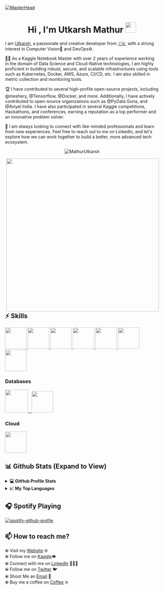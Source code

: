 [![MasterHead](https://media.licdn.com/dms/image/C4D16AQFF2KDCagRc0w/profile-displaybackgroundimage-shrink_350_1400/0/1654518808485?e=1680134400&v=beta&t=6fv2zZKZ39zzaNQ0B-8GokWed01uPdrtlTUfuM0qtz0)](https://linktr.ee/imutkarsh)

<h1 align="center">Hi , I'm Utkarsh Mathur <img src="https://media.giphy.com/media/hvRJCLFzcasrR4ia7z/giphy.gif" width="35"></h1>


I am [Utkarsh](https://linktr.ee/imutkarsh), a passionate and creative developer from [🇮🇳 ](https://en.wikipedia.org/wiki/India)&nbsp;with a strong interest in Computer Vision🤖 and DevOps⚙️.


👨‍💻 As a Kaggle Notebook Master with over 2 years of experience working in the domain of Data Science and Cloud-Native technologies, I am highly proficient in building robust, secure, and scalable infrastructures using tools such as Kubernetes, Docker, AWS, Azure, CI/CD, etc. I am also skilled in metric collection and monitoring tools.

🏆 I have contributed to several high-profile open-source projects, including @meshery, @Tensorflow, @Docker, and more. Additionally, I have actively contributed to open-source organizations such as @PyData Guna, and @Aviyel India. I have also participated in several Kaggle competitions, Hackathons, and conferences, earning a reputation as a top performer and an innovative problem solver.

🤝 I am always looking to connect with like-minded professionals and learn from new experiences. Feel free to reach out to me on LinkedIn, and let's explore how we can work together to build a better, more advanced tech ecosystem.

<p align="center"> <img src="https://komarev.com/ghpvc/?username=MathurUtkarsh&label=Profile%20views&color=0e75b6&style=plastic" alt="MathurUtkarsh" /> </p>

<img align='right' src="https://raw.githubusercontent.com/onimur/.github/master/.resources/git-header.svg" width="500">

## :zap: Skills

<p float="left">
  <a href="https://golang.org/" target="_blank" >
    <img src="https://raw.githubusercontent.com/itsksaurabh/itsksaurabh/master/assets/golang.gif"  height="70" />
  </a>
  <a href="https://www.docker.com/" target="_blank" >
    <img src="https://raw.githubusercontent.com/itsksaurabh/itsksaurabh/master/assets/docker.gif"  height="70" /> 
  </a>
  <a href="https://kubernetes.io/" target="_blank" >
    <img src="https://raw.githubusercontent.com/itsksaurabh/itsksaurabh/master/assets/k8s.gif"  height="70" />
  </a>
  <a href="https://docs.gitlab.com/ee/ci/" target="_blank" >
    <img src="https://raw.githubusercontent.com/itsksaurabh/itsksaurabh/master/assets/cicd.gif"  height="70" />
  </a>
   <a href="https://www.w3.org/wiki/The_web_standards_model_-_HTML_CSS_and_JavaScript" target="_blank" >
    <img src="https://raw.githubusercontent.com/itsksaurabh/itsksaurabh/master/assets/html-css-js.png" height="70" />
  </a>
  <a href="www.tensorflow.org" target="_blank" >
    <img src="https://raw.githubusercontent.com/DARK-art108/ItsRitesh/master/assets/tf.png" height="70" />
  </a>
  <a href="https://pytorch.org/" target="_blank" >
    <img src="https://raw.githubusercontent.com/DARK-art108/ItsRitesh/master/assets/pyt2.png" height="70" />
  </a>
</p>

### Databases
  
 <p float="left">
  <a href="https://www.postgresql.org/" target="_blank" >
    <img src="https://raw.githubusercontent.com/itsksaurabh/itsksaurabh/master/assets/postgresql.gif" height="75" />&nbsp;&nbsp;
  </a>
  <a href="https://www.mongodb.com/" target="_blank" >
    <img src="https://raw.githubusercontent.com/itsksaurabh/itsksaurabh/master/assets/mongo.gif" height="70" />
  </a>
</p>

### Cloud

  <a href="https://aws.amazon.com/" target="_blank" >
    <img src="https://raw.githubusercontent.com/itsksaurabh/itsksaurabh/master/assets/aws.gif"  height="70" />
  </a>

  
  ## 📊 Github Stats (Expand to View) 
  
  <details>
  <summary><b>💻 GitHub Profile Stats</b></summary>
  <p align="center">
	<br>
	<img src="https://github-readme-stats.vercel.app/api?username=mathurutkarsh&show_icons=true&theme=radical" alt="Github Stats">
  </p>
  </details>


  <details>
  <summary><b>📈 My Top Languages</b></summary>
  <p align="center">
	<br>
	<img src = "https://github-readme-stats.vercel.app/api/top-langs/?username=mathurutkarsh&hide_progress=true&theme=radical" alt="Most Used Languages">
  </p>
  </details>


<!-- ## 📊 My Kaggle Stats 

![competition](https://road-to-kaggle-grandmaster.vercel.app/api/badges/mathurutkarsh /competition)
![dataset](https://road-to-kaggle-grandmaster.vercel.app/api/badges/mathurutkarsh /dataset)
![notebook](https://road-to-kaggle-grandmaster.vercel.app/api/badges/mathurutkarsh /notebook)
![discussion](https://road-to-kaggle-grandmaster.vercel.app/api/badges/mathurutkarsh /discussion) -->

  
## 🎧 Spotify Playing 
[![spotify-github-profile](https://spotify-github-profile.vercel.app/api/view?uid=31ng2hws3ucqm2etwow7tcuqjela&cover_image=true&theme=default&show_offline=true&background_color=121212&bar_color=53b14f&bar_color_cover=false)](https://spotify-github-profile.vercel.app/api/view?uid=31ng2hws3ucqm2etwow7tcuqjela&redirect=true)
  
## 📫 How to reach me? 

  ⦿ Visit my [Website](https://linktr.ee/imutkarsh) 🌐 <br>
  ⦿ Follow me on [Kaggle](https://www.kaggle.com/mathurutkarsh)👁️ <br>
  ⦿ Connect with me on [LinkedIn](https://www.linkedin.com/in/iamutkarshmathur/) 👨🏻‍💻 <br>
  ⦿ Follow me on [Twitter](https://twitter.com/ImUtkarshMathur) 🐦 <br>
  ⦿ Shoot Me an [Email](mailto:utkarshmathur05@gmail.com) 💌 <br>
  ⦿ Buy me a coffee on [Coffee](buymeacoffee.com/iamutkarsh) ☕ <br>

